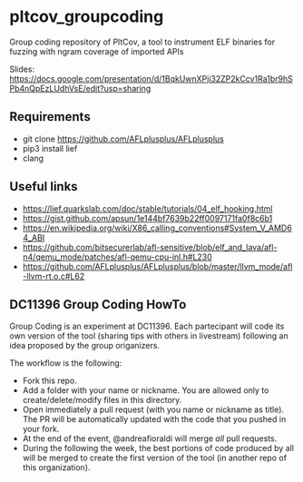 # pltcov_groupcoding

Group coding repository of PltCov, a tool to instrument ELF binaries for fuzzing with ngram coverage of imported APIs

Slides: https://docs.google.com/presentation/d/1BqkUwnXPji32ZP2kCcv1Ra1br9hSPb4nQpEzLUdhVsE/edit?usp=sharing

## Requirements

+ git clone https://github.com/AFLplusplus/AFLplusplus
+ pip3 install lief
+ clang

## Useful links

+ https://lief.quarkslab.com/doc/stable/tutorials/04_elf_hooking.html
+ https://gist.github.com/apsun/1e144bf7639b22ff0097171fa0f8c6b1
+ https://en.wikipedia.org/wiki/X86_calling_conventions#System_V_AMD64_ABI
+ https://github.com/bitsecurerlab/afl-sensitive/blob/elf_and_lava/afl-n4/qemu_mode/patches/afl-qemu-cpu-inl.h#L230
+ https://github.com/AFLplusplus/AFLplusplus/blob/master/llvm_mode/afl-llvm-rt.o.c#L62

## DC11396 Group Coding HowTo

Group Coding is an experiment at DC11396. Each partecipant will code its own version of the tool (sharing tips with others in livestream) following an idea proposed by the group origanizers.

The workflow is the following:

+ Fork this repo.
+ Add a folder with your name or nickname. You are allowed only to create/delete/modify files in this directory.
+ Open immediately a pull request (with you name or nickname as title). The PR will be automatically updated with the code that you pushed in your fork.
+ At the end of the event, @andreafioraldi will merge *all* pull requests.
+ During the following the week, the best portions of code produced by all will be merged to create the first version of the tool (in another repo of this organization).

